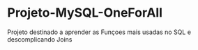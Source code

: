 # Projeto-MySQL-OneForAll
Projeto destinado a aprender as Funçoes mais usadas no SQL e descomplicando Joins
